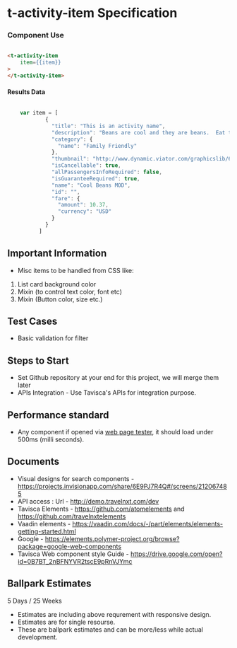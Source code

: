 # t-activity-item Specification

### Component Use

``` html

<t-activity-item
	item={{item}}
>
</t-activity-item>

```


#### Results Data

```javascript

	var item = [
		    {
		      "title": "This is an activity name",
		      "description": "Beans are cool and they are beans.  Eat them.  They are yummy",
		      "category": {
		        "name": "Family Friendly"
		      },
		      "thumbnail": "http://www.dynamic.viator.com/graphicslib/6801/SITours/cool-beans-mod-in-las-vegas-168521.jpg",
		      "isCancellable": true,
		      "allPassengersInfoRequired": false,
		      "isGuaranteeRequired": true,
		      "name": "Cool Beans MOD",
		      "id": "",
		      "fare": {
		        "amount": 10.37,
		        "currency": "USD"
		      }
		    }
		  ]
```


## Important Information

- Misc items to be handled from CSS like:
1. List card background color
2. Mixin (to control text color, font etc)
3. Mixin (Button color, size etc.)


## Test Cases
- Basic validation for filter

## Steps to Start
- Set Github repository at your end for this project, we will merge them later
- APIs Integration - Use Tavisca's APIs for integration purpose.

## Performance standard
- Any component if opened via [web page tester](https://www.webpagetest.org/), it should load under 500ms (milli seconds).

## Documents
- Visual designs for search components - https://projects.invisionapp.com/share/6E9PJ7R4Q#/screens/212067485
- API access : Url - http://demo.travelnxt.com/dev
- Tavisca Elements - https://github.com/atomelements and https://github.com/travelnxtelements
- Vaadin elements - https://vaadin.com/docs/-/part/elements/elements-getting-started.html
- Google - https://elements.polymer-project.org/browse?package=google-web-components
- Tavisca Web component style Guide - https://drive.google.com/open?id=0B7BT_2nBFNYVR2tscE9pRnVJYmc

## Ballpark Estimates

5 Days / 25 Weeks
- Estimates are including above requrement with responsive design.
- Estimates are for single resourse.
- These are ballpark estimates and can be more/less while actual development.
